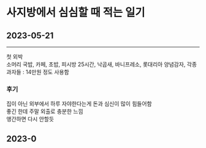 # 사지방에서 심심할 때 적는 일기

## 2023-05-21 
---
첫 외박   
소머리 국밥, 카페, 초밥, 피시방 25시간, 낙곱새, 바니프레소, 롯대리아 양념감자, 각종 과자들 : 14만원 정도 사용함   

### 후기 
집이 아닌 외부에서 하루 자야한다는게 돈과 심신이 많이 힘들어함   
좋긴 한데 주말 외출로 충분한 느낌   
앵간하면 다시 안할듯

## 2023-0